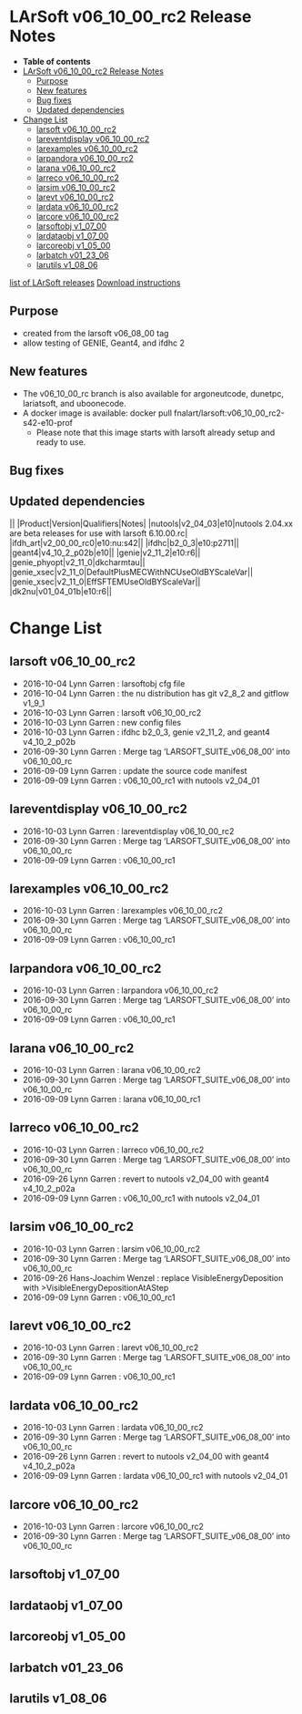 LArSoft v06_10_00_rc2 Release Notes
===============================================================================

-   **Table of contents**
-   [LArSoft v06_10_00_rc2 Release Notes](#LArSoft-v06_10_00_rc2-Release-Notes)
    -   [Purpose](#Purpose)
    -   [New features](#New-features)
    -   [Bug fixes](#Bug-fixes)
    -   [Updated dependencies](#Updated-dependencies)
-   [Change List](#Change-List)
    -   [larsoft v06_10_00_rc2](#larsoft-v06_10_00_rc2)
    -   [lareventdisplay v06_10_00_rc2](#lareventdisplay-v06_10_00_rc2)
    -   [larexamples v06_10_00_rc2](#larexamples-v06_10_00_rc2)
    -   [larpandora v06_10_00_rc2](#larpandora-v06_10_00_rc2)
    -   [larana v06_10_00_rc2](#larana-v06_10_00_rc2)
    -   [larreco v06_10_00_rc2](#larreco-v06_10_00_rc2)
    -   [larsim v06_10_00_rc2](#larsim-v06_10_00_rc2)
    -   [larevt v06_10_00_rc2](#larevt-v06_10_00_rc2)
    -   [lardata v06_10_00_rc2](#lardata-v06_10_00_rc2)
    -   [larcore v06_10_00_rc2](#larcore-v06_10_00_rc2)
    -   [larsoftobj v1_07_00](#larsoftobj-v1_07_00)
    -   [lardataobj v1_07_00](#lardataobj-v1_07_00)
    -   [larcoreobj v1_05_00](#larcoreobj-v1_05_00)
    -   [larbatch v01_23_06](#larbatch-v01_23_06)
    -   [larutils v1_08_06](#larutils-v1_08_06)

[list of LArSoft releases](LArSoft_release_list)
[Download instructions](http://scisoft.fnal.gov/scisoft/bundles/larsoft/v06_10_00_rc2/larsoft-v06_10_00_rc2.html)

Purpose
--------------------

-   created from the larsoft v06_08_00 tag
-   allow testing of GENIE, Geant4, and ifdhc 2

New features
------------------------------

-   The v06_10_00_rc branch is also available for argoneutcode, dunetpc, lariatsoft, and uboonecode.
-   A docker image is available: docker pull fnalart/larsoft:v06_10_00_rc2-s42-e10-prof
    -   Please note that this image starts with larsoft already setup and ready to use.

Bug fixes
------------------------

Updated dependencies
----------------------------------------------

||
|Product|Version|Qualifiers|Notes|
|nutools|v2_04_03|e10|nutools 2.04.xx are beta releases for use with larsoft 6.10.00.rc|
|ifdh_art|v2_00_00_rc0|e10:nu:s42||
|ifdhc|b2_0_3|e10:p2711||
|geant4|v4_10_2_p02b|e10||
|genie|v2_11_2|e10:r6||
|genie_phyopt|v2_11_0|dkcharmtau||
|genie_xsec|v2_11_0|DefaultPlusMECWithNCUseOldBYScaleVar||
|genie_xsec|v2_11_0|EffSFTEMUseOldBYScaleVar||
|dk2nu|v01_04_01b|e10:r6||

Change List
============================

larsoft v06_10_00_rc2
---------------------------------------------------

-   2016-10-04 Lynn Garren : larsoftobj cfg file
-   2016-10-04 Lynn Garren : the nu distribution has git v2_8_2 and gitflow v1_9_1
-   2016-10-03 Lynn Garren : larsoft v06_10_00_rc2
-   2016-10-03 Lynn Garren : new config files
-   2016-10-03 Lynn Garren : ifdhc b2_0_3, genie v2_11_2, and geant4 v4_10_2_p02b
-   2016-09-30 Lynn Garren : Merge tag ‘LARSOFT_SUITE_v06_08_00’ into v06_10_00_rc
-   2016-09-09 Lynn Garren : update the source code manifest
-   2016-09-09 Lynn Garren : v06_10_00_rc1 with nutools v2_04_01

lareventdisplay v06_10_00_rc2
-------------------------------------------------------------------

-   2016-10-03 Lynn Garren : lareventdisplay v06_10_00_rc2
-   2016-09-30 Lynn Garren : Merge tag ‘LARSOFT_SUITE_v06_08_00’ into v06_10_00_rc
-   2016-09-09 Lynn Garren : v06_10_00_rc1

larexamples v06_10_00_rc2
-----------------------------------------------------------

-   2016-10-03 Lynn Garren : larexamples v06_10_00_rc2
-   2016-09-30 Lynn Garren : Merge tag ‘LARSOFT_SUITE_v06_08_00’ into v06_10_00_rc
-   2016-09-09 Lynn Garren : v06_10_00_rc1

larpandora v06_10_00_rc2
---------------------------------------------------------

-   2016-10-03 Lynn Garren : larpandora v06_10_00_rc2
-   2016-09-30 Lynn Garren : Merge tag ‘LARSOFT_SUITE_v06_08_00’ into v06_10_00_rc
-   2016-09-09 Lynn Garren : v06_10_00_rc1

larana v06_10_00_rc2
-------------------------------------------------

-   2016-10-03 Lynn Garren : larana v06_10_00_rc2
-   2016-09-30 Lynn Garren : Merge tag ‘LARSOFT_SUITE_v06_08_00’ into v06_10_00_rc
-   2016-09-09 Lynn Garren : larana v06_10_00_rc1

larreco v06_10_00_rc2
---------------------------------------------------

-   2016-10-03 Lynn Garren : larreco v06_10_00_rc2
-   2016-09-30 Lynn Garren : Merge tag ‘LARSOFT_SUITE_v06_08_00’ into v06_10_00_rc
-   2016-09-26 Lynn Garren : revert to nutools v2_04_00 with geant4 v4_10_2_p02a
-   2016-09-09 Lynn Garren : v06_10_00_rc1 with nutools v2_04_01

larsim v06_10_00_rc2
-------------------------------------------------

-   2016-10-03 Lynn Garren : larsim v06_10_00_rc2
-   2016-09-30 Lynn Garren : Merge tag ‘LARSOFT_SUITE_v06_08_00’ into v06_10_00_rc
-   2016-09-26 Hans-Joachim Wenzel : replace VisibleEnergyDeposition with \>VisibleEnergyDepositionAtAStep
-   2016-09-09 Lynn Garren : v06_10_00_rc1

larevt v06_10_00_rc2
-------------------------------------------------

-   2016-10-03 Lynn Garren : larevt v06_10_00_rc2
-   2016-09-30 Lynn Garren : Merge tag ‘LARSOFT_SUITE_v06_08_00’ into v06_10_00_rc
-   2016-09-09 Lynn Garren : v06_10_00_rc1

lardata v06_10_00_rc2
---------------------------------------------------

-   2016-10-03 Lynn Garren : lardata v06_10_00_rc2
-   2016-09-30 Lynn Garren : Merge tag ‘LARSOFT_SUITE_v06_08_00’ into v06_10_00_rc
-   2016-09-26 Lynn Garren : revert to nutools v2_04_00 with geant4 v4_10_2_p02a
-   2016-09-09 Lynn Garren : lardata v06_10_00_rc1 with nutools v2_04_01

larcore v06_10_00_rc2
---------------------------------------------------

-   2016-10-03 Lynn Garren : larcore v06_10_00_rc2
-   2016-09-30 Lynn Garren : Merge tag ‘LARSOFT_SUITE_v06_08_00’ into v06_10_00_rc

larsoftobj v1_07_00
----------------------------------------------

lardataobj v1_07_00
----------------------------------------------

larcoreobj v1_05_00
----------------------------------------------

larbatch v01_23_06
--------------------------------------------

larutils v1_08_06
------------------------------------------
